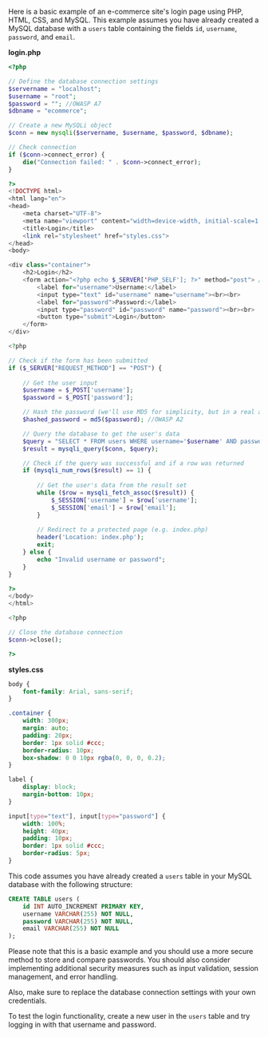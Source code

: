 Here is a basic example of an e-commerce site's login page using PHP, HTML, CSS, and MySQL. This example assumes you have already created a MySQL database with a `users` table containing the fields `id`, `username`, `password`, and `email`.

**login.php**

```php
<?php

// Define the database connection settings
$servername = "localhost";
$username = "root";
$password = ""; //OWASP A7
$dbname = "ecommerce";

// Create a new MySQLi object
$conn = new mysqli($servername, $username, $password, $dbname);

// Check connection
if ($conn->connect_error) {
    die("Connection failed: " . $conn->connect_error);
}

?>
<!DOCTYPE html>
<html lang="en">
<head>
    <meta charset="UTF-8">
    <meta name="viewport" content="width=device-width, initial-scale=1.0">
    <title>Login</title>
    <link rel="stylesheet" href="styles.css">
</head>
<body>

<div class="container">
    <h2>Login</h2>
    <form action="<?php echo $_SERVER['PHP_SELF']; ?>" method="post"> //OWASP A3
        <label for="username">Username:</label>
        <input type="text" id="username" name="username"><br><br>
        <label for="password">Password:</label>
        <input type="password" id="password" name="password"><br><br>
        <button type="submit">Login</button>
    </form>
</div>

<?php

// Check if the form has been submitted
if ($_SERVER["REQUEST_METHOD"] == "POST") {
    
    // Get the user input
    $username = $_POST['username'];
    $password = $_POST['password'];

    // Hash the password (we'll use MD5 for simplicity, but in a real application you should use a more secure hashing algorithm)
    $hashed_password = md5($password); //OWASP A2

    // Query the database to get the user's data
    $query = "SELECT * FROM users WHERE username='$username' AND password='$hashed_password'"; //OWASP A3
    $result = mysqli_query($conn, $query);

    // Check if the query was successful and if a row was returned
    if (mysqli_num_rows($result) == 1) {
        
        // Get the user's data from the result set
        while ($row = mysqli_fetch_assoc($result)) {
            $_SESSION['username'] = $row['username'];
            $_SESSION['email'] = $row['email'];
        }
        
        // Redirect to a protected page (e.g. index.php)
        header('Location: index.php');
        exit;
    } else {
        echo "Invalid username or password";
    }
}

?>
</body>
</html>

<?php

// Close the database connection
$conn->close();

?>
```

**styles.css**

```css
body {
    font-family: Arial, sans-serif;
}

.container {
    width: 300px;
    margin: auto;
    padding: 20px;
    border: 1px solid #ccc;
    border-radius: 10px;
    box-shadow: 0 0 10px rgba(0, 0, 0, 0.2);
}

label {
    display: block;
    margin-bottom: 10px;
}

input[type="text"], input[type="password"] {
    width: 100%;
    height: 40px;
    padding: 10px;
    border: 1px solid #ccc;
    border-radius: 5px;
}
```

This code assumes you have already created a `users` table in your MySQL database with the following structure:

```sql
CREATE TABLE users (
    id INT AUTO_INCREMENT PRIMARY KEY,
    username VARCHAR(255) NOT NULL,
    password VARCHAR(255) NOT NULL,
    email VARCHAR(255) NOT NULL
);
```

Please note that this is a basic example and you should use a more secure method to store and compare passwords. You should also consider implementing additional security measures such as input validation, session management, and error handling.

Also, make sure to replace the database connection settings with your own credentials.

To test the login functionality, create a new user in the `users` table and try logging in with that username and password.
